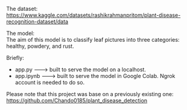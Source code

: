 The dataset:<br>
  https://www.kaggle.com/datasets/rashikrahmanpritom/plant-disease-recognition-dataset/data

The model:<br>
The aim of this model is to classify leaf pictures into three categories: healthy, powdery, and rust.

Briefly:<br>
<ul>
  <li>app.py ---> built to serve the model on a localhost.<br> </li> 
  <li>app.ipynb ---> built to serve the model in Google Colab. Ngrok account is needed to do so.</li>
</ul>

Please note that this project was base on a previously existing one:<br>
  https://github.com/Chando0185/plant_disease_detection  

  
